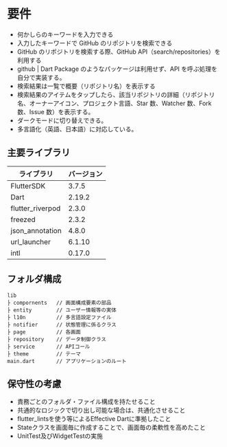 # 要件

 - 何かしらのキーワードを入力できる
 - 入力したキーワードで GitHub のリポジトリを検索できる
 - GitHub のリポジトリを検索する際、GitHub API（search/repositories）を利用する
 - github | Dart Package のようなパッケージは利用せず、API を呼ぶ処理を自分で実装する。
 - 検索結果は一覧で概要（リポジトリ名）を表示する
 - 検索結果のアイテムをタップしたら、該当リポジトリの詳細（リポジトリ名、オーナーアイコン、プロジェクト言語、Star 数、Watcher 数、Fork 数、Issue 数）を表示する。
 - ダークモードに切り替えできる。
 - 多言語化（英語、日本語）に対応している。

## 主要ライブラリ

|ライブラリ| バージョン |
|--|--|
| FlutterSDK | 3.7.5 |
| Dart | 2.19.2 |
| flutter_riverpod | 2.3.0 |
| freezed | 2.3.2 |
| json_annotation | 4.8.0 |
| url_launcher | 6.1.10 |
| intl | 0.17.0 |

## フォルダ構成

```lib配下
lib
├ compornents	// 画面構成要素の部品
├ entity		// ユーザー情報等の実体
├ l10n  		// 多言語設定ファイル
├ notifier		// 状態管理に係るクラス
├ page			// 各画面
├ repository	// データ制御クラス
├ service   	// APIコール
├ theme     	// テーマ
main.dart		// アプリケーションのルート
```

## 保守性の考慮

 - 責務ごとのフォルダ・ファイル構成を持たせること
 - 共通的なロジックで切り出し可能な場合は、共通化させること
 - flutter_lintsを使う等によるEffective Dartに準拠したこと
 - Stateクラスを画面毎に作成することで、画面毎の柔軟性を高めたこと
 - UnitTest及びWidgetTestの実施